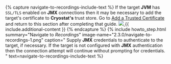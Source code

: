 {% capture navigate-to-recordings-include-text %}
  If the target <b>JVM</b> has <code>SSL/TLS</code> enabled on <b>JMX</b> connections then it may be
  necessary to add the target's certificate to <b>Cryostat's</b> trust store. Go
  to <a href="{{ site.url }}/guides/#add-a-trusted-certificate">Add a Trusted Certificate</a>
  and return to this section after completing that guide.
  <a href="{{ site.url }}/images/2.3.0/navigate-to-recordings-2.png" target="_blank">
    <img src="{{ site.url }}/images/2.3.0/navigate-to-recordings-2.png">
  </a>
  {{ include.additional-content }}
{% endcapture %}
{% include howto_step.html
  summary="Navigate to <i>Recordings</i>"
  image-name="2.3.0/navigate-to-recordings-1.png"
  caption="
    Supply <b>JMX</b> credentials to authenticate to the target, if necessary. If
    the target is not configured with <b>JMX</b> authentication then the
    connection attempt will continue without prompting for credentials.
  "
  text=navigate-to-recordings-include-text
%}

